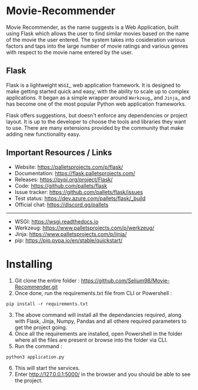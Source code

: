 # Movie-Recommender

Movie Recommender, as the name suggests is a Web Application, built using Flask which allows the user to find similar movies based on the name of the movie the user entered. The system takes into cosideration various factors and taps into the large number of movie ratings and various genres with respect to the movie name entered by the user.

Flask
-----

Flask is a lightweight `WSGI`_ web application framework. It is designed to make getting started quick and easy, with the ability to scale up to complex applications. It began as 
a simple wrapper around `Werkzeug`_ and `Jinja`_ and has become one of the most popular Python web application frameworks.

Flask offers suggestions, but doesn't enforce any dependencies or project layout. It is up to the developer to choose the tools and libraries they want to use. There are many 
extensions provided by the community that make adding new functionality easy.

Important Resources / Links
-----

* Website: https://palletsprojects.com/p/flask/
* Documentation: https://flask.palletsprojects.com/
* Releases: https://pypi.org/project/Flask/
* Code: https://github.com/pallets/flask
* Issue tracker: https://github.com/pallets/flask/issues
* Test status: https://dev.azure.com/pallets/flask/_build
* Official chat: https://discord.gg/pallets
--------------------------------------------------------------------------------------
* WSGI: https://wsgi.readthedocs.io
* Werkzeug: https://www.palletsprojects.com/p/werkzeug/
* Jinja: https://www.palletsprojects.com/p/jinja/
* pip: https://pip.pypa.io/en/stable/quickstart/

# Installing

1. Git clone the entire folder : https://github.com/Selium98/Movie-Recommender.git
2. Once done, run the requirements.txt file from CLI or Powershell : 
```
pip install -r requirements.txt
```
3. The above command will install all the dependancies required, along with Flask, Jinja, Numpy, Pandas and all othere required parameters to get the project going.
4. Once all the requirements are installed, open Powershell in the folder where all the files are present or browse into the folder via CLI.
5. Run the command : 
```
python3 application.py
```
6. This will start the services. 
7. Enter http://127.0.0.1:5000/ in the browser and you should be able to see the project.
